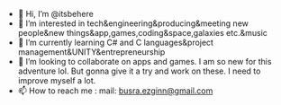 - 👋 Hi, I’m @itsbehere
- 👀 I’m interested in tech&engineering&producing&meeting new people&new things&app,games,coding&space,galaxies etc.&music
- 🌱 I’m currently learning C# and C languages&project management&UNITY&entrepreneurship
- 💞️ I’m looking to collaborate on apps and games. I am so new for this adventure lol. But gonna give it a try and work on these. I need to improve myself a lot.
- 📫 How to reach me : mail: busra.ezginn@gmail.com

<!---
itsbehere/itsbehere is a ✨ special ✨ repository because its `README.md` (this file) appears on your GitHub profile.
You can click the Preview link to take a look at your changes.
--->
